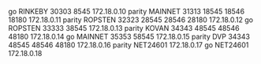 go	RINKEBY		30303		 8545						172.18.0.10
parity	MAINNET		31313		18545		18546		18180		172.18.0.11
parity	ROPSTEN		32323		28545		28546		28180		172.18.0.12
go	ROPSTEN		33333		38545						172.18.0.13
parity	KOVAN		34343		48545		48546		48180		172.18.0.14
go	MAINNET		35353		58545						172.18.0.15
parity	DVP		34343		48545		48546		48180		172.18.0.16
parity	NET24601	                              					172.18.0.17
go	NET24601	     	 	     						172.18.0.18
